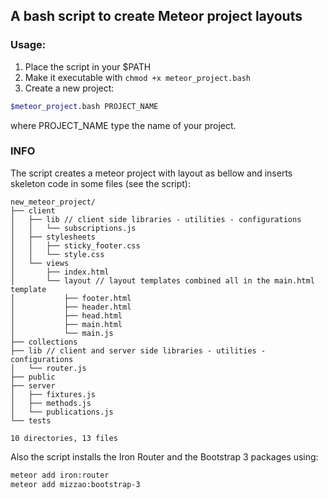 ## A bash script to create Meteor project layouts

### Usage:

1. Place the script in your $PATH
2. Make it executable with `chmod +x meteor_project.bash`
3. Create a new project:

```bash
$meteor_project.bash PROJECT_NAME
```

where PROJECT_NAME type the name of your project.



### INFO

The script creates a meteor project with layout as bellow and inserts skeleton code in some files (see the script):

```
new_meteor_project/
├── client
│   ├── lib // client side libraries - utilities - configurations
│   │   └── subscriptions.js
│   ├── stylesheets
│   │   ├── sticky_footer.css
│   │   └── style.css
│   └── views
│       ├── index.html
│       └── layout // layout templates combined all in the main.html template
│           ├── footer.html
│           ├── header.html
│           ├── head.html
│           ├── main.html
│           └── main.js
├── collections
├── lib // client and server side libraries - utilities - configurations
│   └── router.js
├── public
├── server
│   ├── fixtures.js
│   ├── methods.js
│   └── publications.js
└── tests

10 directories, 13 files

```

Also the script installs the Iron Router and the Bootstrap 3 packages using:

```bash
meteor add iron:router
meteor add mizzao:bootstrap-3
```
